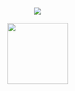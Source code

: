 <h1 align="center">
  <img src="https://readme-typing-svg.herokuapp.com?font=Koulen&color=8AF7EF&background=5F836800&center=true&lines=There+is+always+a+better+way.&center=true&size=27">
</h1>

<div align="center"> 
  <img height="137px" src="https://github-readme-stats.vercel.app/api?username=LikeFrost&show_icons=true&theme=flag-india" /> 
</div>

<!--
**LikeFrost/LikeFrost** is a ✨ _special_ ✨ repository because its `README.md` (this file) appears on your GitHub profile.

Here are some ideas to get you started:

- 🔭 I’m currently working on ...
- 🌱 I’m currently learning ...
- 👯 I’m looking to collaborate on ...
- 🤔 I’m looking for help with ...
- 💬 Ask me about ...
- 📫 How to reach me: ...
- 😄 Pronouns: ...
- ⚡ Fun fact: ...
-->
